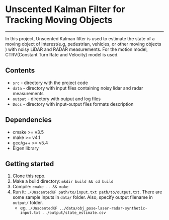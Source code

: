 # Unscented Kalman Filter for Tracking Moving Objects

---

In this project, Unscented Kalman filter is used to estimate the state of a moving object of interest(e.g, pedestrian, vehicles, or other moving 
objects ) with noisy LiDAR and RADAR measurements. For the motion model, CTRV(Constant Turn Rate and Velocity) model is used.


## Contents 
- `src` - directory with the project code
- `data`  - directory with input files containing noisy lidar and radar measurements
- `output` -  directory with output and log files
- `Docs` - directory with input-output files formats description

## Dependencies

* cmake >= v3.5
* make >= v4.1
* gcc/g++ >= v5.4
* Eigen library

## Getting started

1. Clone this repo.
2. Make a build directory: `mkdir build && cd build`
3. Compile: `cmake .. && make`
4. Run it: `./UnscentedKF path/to/input.txt path/to/output.txt`. There are 
   some sample inputs in `data/` folder. Also, specify output filename in `output/` folder.
    - eg. `./UnscentedKF ../data/obj_pose-laser-radar-synthetic-input.txt ../output/state_estimate.csv`
   
   
